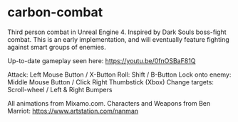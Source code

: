 # carbon-combat
Third person combat in Unreal Engine 4. Inspired by Dark Souls boss-fight combat.
This is an early implementation, and will eventually feature fighting against smart groups of enemies.

Up-to-date gameplay seen here: https://youtu.be/0fnOSBaF81Q

Attack:           Left Mouse Button / X-Button
Roll:             Shift / B-Button
Lock onto enemy:  Middle Mouse Button / Click Right Thumbstick (Xbox)
Change targets:   Scroll-wheel / Left & Right Bumpers

All animations from Mixamo.com.
Characters and Weapons from Ben Marriot: https://www.artstation.com/nanman
